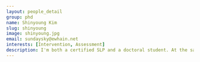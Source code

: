 ```yaml
---
layout: people_detail
group: phd
name: Shinyoung Kim
slug: shinyoung
image: shinyoung.jpg
email: sundaysky@ewhain.net 
interests: [Intervention, Assessment]
description: I'm both a certified SLP and a doctoral student. At the same time, I'm a long-time researcher in Child Language lab. I got my M.A. in Communication Disorders from EWHA womans university. I wrote my thesis on working memory intervention, and I am still interested in the mechanism that underlies language learning, such as a working memory. I hope I will be a warm-hearted efficient helper to children with language impairment. I believe disorder is only a difference.
---
```

